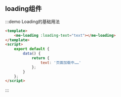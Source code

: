 ## loading组件

:::demo Loading的基础用法

```html
<template>
    <me-loading :loading-text="text"></me-loading>
</template>
<script>
    export default {
        data() {
            return {
                text: '页面加载中……'
            };
        }
    };
</script>
```

:::
